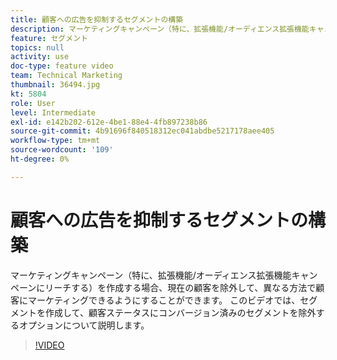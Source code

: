 ```yaml
---
title: 顧客への広告を抑制するセグメントの構築
description: マーケティングキャンペーン（特に、拡張機能/オーディエンス拡張機能キャンペーンにリーチする）を作成する場合、現在の顧客を除外して、異なる方法で顧客にマーケティングできるようにすることができます。 このビデオでは、セグメントを作成して、顧客ステータスにコンバージョン済みのセグメントを除外するオプションについて説明します。
feature: セグメント
topics: null
activity: use
doc-type: feature video
team: Technical Marketing
thumbnail: 36494.jpg
kt: 5804
role: User
level: Intermediate
exl-id: e142b202-612e-4be1-88e4-4fb897238b86
source-git-commit: 4b91696f840518312ec041abdbe5217178aee405
workflow-type: tm+mt
source-wordcount: '109'
ht-degree: 0%

---
```


# 顧客への広告を抑制するセグメントの構築

マーケティングキャンペーン（特に、拡張機能/オーディエンス拡張機能キャンペーンにリーチする）を作成する場合、現在の顧客を除外して、異なる方法で顧客にマーケティングできるようにすることができます。 このビデオでは、セグメントを作成して、顧客ステータスにコンバージョン済みのセグメントを除外するオプションについて説明します。

>[!VIDEO](https://video.tv.adobe.com/v/36494/?quality=12&learn=on)
